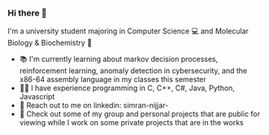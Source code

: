 ### Hi there 👋

I'm a university student majoring in Computer Science 💻 and Molecular Biology & Biochemistry 🧬
- 📚 I'm currently learning about markov decision processes, reinforcement learning, anomaly detection in cybersecurity, and the x86-64 assembly language in my classes this semester
- 👩‍💻 I have experience programming in C, C++, C#, Java, Python, Javascript
- 💬 Reach out to me on linkedin: simran-nijjar-
- 👀 Check out some of my group and personal projects that are public for viewing while I work on some private projects that are in the works

<!--
**simran-nijjar/simran-nijjar** is a ✨ _special_ ✨ repository because its `README.md` (this file) appears on your GitHub profile.

Here are some ideas to get you started:

- 🔭 I’m currently working on ...
- 🌱 I’m currently learning ...
- 👯 I’m looking to collaborate on ...
- 🤔 I’m looking for help with ...
- 💬 Ask me about ...
- 📫 How to reach me: ...
- 😄 Pronouns: ...
- ⚡ Fun fact: ...
-->
